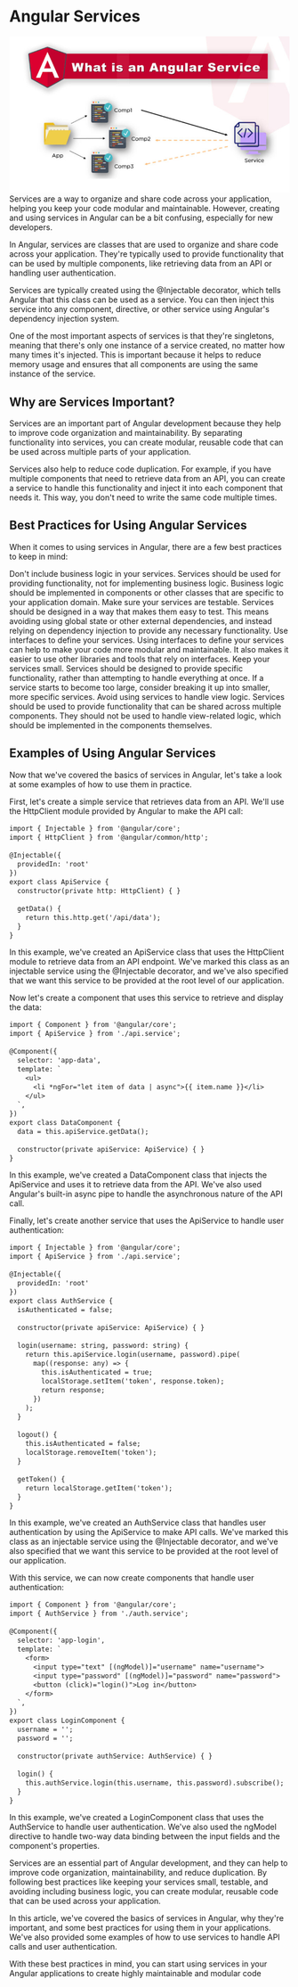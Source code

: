 # Angular Services

<img src="/images//AngularServices.jpg"/>
Services are a way to organize and share code across your application, helping you keep your code modular and maintainable. However, creating and using services in Angular can be a bit confusing, especially for new developers.

In Angular, services are classes that are used to organize and share code across your application. They're typically used to provide functionality that can be used by multiple components, like retrieving data from an API or handling user authentication.

Services are typically created using the @Injectable decorator, which tells Angular that this class can be used as a service. You can then inject this service into any component, directive, or other service using Angular's dependency injection system.

One of the most important aspects of services is that they're singletons, meaning that there's only one instance of a service created, no matter how many times it's injected. This is important because it helps to reduce memory usage and ensures that all components are using the same instance of the service.

## Why are Services Important?
Services are an important part of Angular development because they help to improve code organization and maintainability. By separating functionality into services, you can create modular, reusable code that can be used across multiple parts of your application.

Services also help to reduce code duplication. For example, if you have multiple components that need to retrieve data from an API, you can create a service to handle this functionality and inject it into each component that needs it. This way, you don't need to write the same code multiple times.


## Best Practices for Using Angular Services
When it comes to using services in Angular, there are a few best practices to keep in mind:

Don't include business logic in your services. Services should be used for providing functionality, not for implementing business logic. Business logic should be implemented in components or other classes that are specific to your application domain.
Make sure your services are testable. Services should be designed in a way that makes them easy to test. This means avoiding using global state or other external dependencies, and instead relying on dependency injection to provide any necessary functionality.
Use interfaces to define your services. Using interfaces to define your services can help to make your code more modular and maintainable. It also makes it easier to use other libraries and tools that rely on interfaces.
Keep your services small. Services should be designed to provide specific functionality, rather than attempting to handle everything at once. If a service starts to become too large, consider breaking it up into smaller, more specific services.
Avoid using services to handle view logic. Services should be used to provide functionality that can be shared across multiple components. They should not be used to handle view-related logic, which should be implemented in the components themselves.

## Examples of Using Angular Services
Now that we've covered the basics of services in Angular, let's take a look at some examples of how to use them in practice.

First, let's create a simple service that retrieves data from an API. We'll use the HttpClient module provided by Angular to make the API call:

```
import { Injectable } from '@angular/core';
import { HttpClient } from '@angular/common/http';

@Injectable({
  providedIn: 'root'
})
export class ApiService {
  constructor(private http: HttpClient) { }

  getData() {
    return this.http.get('/api/data');
  }
}

```

In this example, we've created an ApiService class that uses the HttpClient module to retrieve data from an API endpoint. We've marked this class as an injectable service using the @Injectable decorator, and we've also specified that we want this service to be provided at the root level of our application.

Now let's create a component that uses this service to retrieve and display the data:

```
import { Component } from '@angular/core';
import { ApiService } from './api.service';

@Component({
  selector: 'app-data',
  template: `
    <ul>
      <li *ngFor="let item of data | async">{{ item.name }}</li>
    </ul>
  `,
})
export class DataComponent {
  data = this.apiService.getData();

  constructor(private apiService: ApiService) { }
}

```

In this example, we've created a DataComponent class that injects the ApiService and uses it to retrieve data from the API. We've also used Angular's built-in async pipe to handle the asynchronous nature of the API call.

Finally, let's create another service that uses the ApiService to handle user authentication:

```
import { Injectable } from '@angular/core';
import { ApiService } from './api.service';

@Injectable({
  providedIn: 'root'
})
export class AuthService {
  isAuthenticated = false;

  constructor(private apiService: ApiService) { }

  login(username: string, password: string) {
    return this.apiService.login(username, password).pipe(
      map((response: any) => {
        this.isAuthenticated = true;
        localStorage.setItem('token', response.token);
        return response;
      })
    );
  }

  logout() {
    this.isAuthenticated = false;
    localStorage.removeItem('token');
  }

  getToken() {
    return localStorage.getItem('token');
  }
}
```

In this example, we've created an AuthService class that handles user authentication by using the ApiService to make API calls. We've marked this class as an injectable service using the @Injectable decorator, and we've also specified that we want this service to be provided at the root level of our application.

With this service, we can now create components that handle user authentication:

```
import { Component } from '@angular/core';
import { AuthService } from './auth.service';

@Component({
  selector: 'app-login',
  template: `
    <form>
      <input type="text" [(ngModel)]="username" name="username">
      <input type="password" [(ngModel)]="password" name="password">
      <button (click)="login()">Log in</button>
    </form>
  `,
})
export class LoginComponent {
  username = '';
  password = '';

  constructor(private authService: AuthService) { }

  login() {
    this.authService.login(this.username, this.password).subscribe();
  }
}
```

In this example, we've created a LoginComponent class that uses the AuthService to handle user authentication. We've also used the ngModel directive to handle two-way data binding between the input fields and the component's properties.


Services are an essential part of Angular development, and they can help to improve code organization, maintainability, and reduce duplication. By following best practices like keeping your services small, testable, and avoiding including business logic, you can create modular, reusable code that can be used across your application.

In this article, we've covered the basics of services in Angular, why they're important, and some best practices for using them in your applications. We've also provided some examples of how to use services to handle API calls and user authentication.

With these best practices in mind, you can start using services in your Angular applications to create highly maintainable and modular code
